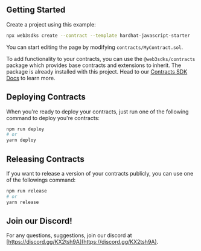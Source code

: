 ## Getting Started

Create a project using this example:

```bash
npx web3sdks create --contract --template hardhat-javascript-starter
```

You can start editing the page by modifying `contracts/MyContract.sol`.

To add functionality to your contracts, you can use the `@web3sdks/contracts` package which provides base contracts and extensions to inherit. The package is already installed with this project. Head to our [Contracts SDK Docs](https://docs.web3sdks.com/web3sdks-deploy/contract-extensions) to learn more.

## Deploying Contracts

When you're ready to deploy your contracts, just run one of the following command to deploy you're contracts:

```bash
npm run deploy
# or
yarn deploy
```

## Releasing Contracts

If you want to release a version of your contracts publicly, you can use one of the followings command:

```bash
npm run release
# or
yarn release
```

## Join our Discord!

For any questions, suggestions, join our discord at [https://discord.gg/KX2tsh9A](https://discord.gg/KX2tsh9A).
